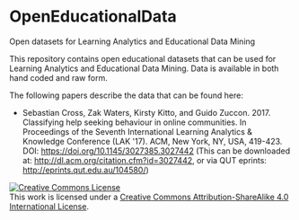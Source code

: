 # OpenEducationalData
Open datasets for Learning Analytics and Educational Data Mining

This repository contains open educational datasets that can be used for Learning Analytics and Educational Data Mining. Data is available in both hand coded and raw form. 

The following papers describe the data that can be found here:
- Sebastian Cross, Zak Waters, Kirsty Kitto, and Guido Zuccon. 2017. Classifying help seeking behaviour in online communities. In Proceedings of the Seventh International Learning Analytics & Knowledge Conference (LAK '17). ACM, New York, NY, USA, 419-423. DOI: https://doi.org/10.1145/3027385.3027442 (This can be downloaded at: http://dl.acm.org/citation.cfm?id=3027442, or via QUT eprints: http://eprints.qut.edu.au/104580/)


<a rel="license" href="http://creativecommons.org/licenses/by-sa/4.0/"><img alt="Creative Commons License" style="border-width:0" src="https://i.creativecommons.org/l/by-sa/4.0/88x31.png" /></a><br />This work is licensed under a <a rel="license" href="http://creativecommons.org/licenses/by-sa/4.0/">Creative Commons Attribution-ShareAlike 4.0 International License</a>.
